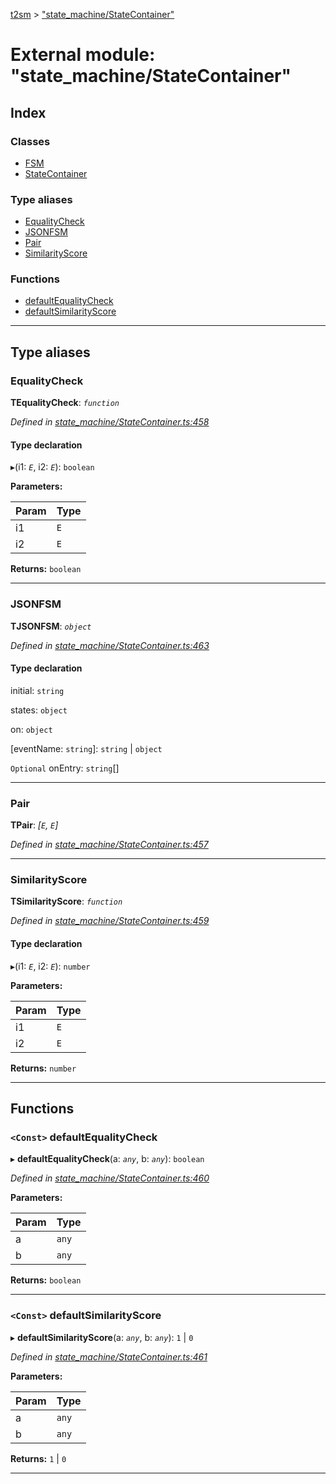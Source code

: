 [t2sm](../README.md) > ["state_machine/StateContainer"](../modules/_state_machine_statecontainer_.md)

# External module: "state_machine/StateContainer"

## Index

### Classes

* [FSM](../classes/_state_machine_statecontainer_.fsm.md)
* [StateContainer](../classes/_state_machine_statecontainer_.statecontainer.md)

### Type aliases

* [EqualityCheck](_state_machine_statecontainer_.md#equalitycheck)
* [JSONFSM](_state_machine_statecontainer_.md#jsonfsm)
* [Pair](_state_machine_statecontainer_.md#pair)
* [SimilarityScore](_state_machine_statecontainer_.md#similarityscore)

### Functions

* [defaultEqualityCheck](_state_machine_statecontainer_.md#defaultequalitycheck)
* [defaultSimilarityScore](_state_machine_statecontainer_.md#defaultsimilarityscore)

---

## Type aliases

<a id="equalitycheck"></a>

###  EqualityCheck

**ΤEqualityCheck**: *`function`*

*Defined in [state_machine/StateContainer.ts:458](https://github.com/soney/t2sm/blob/7b549e1/src/state_machine/StateContainer.ts#L458)*

#### Type declaration
▸(i1: *`E`*, i2: *`E`*): `boolean`

**Parameters:**

| Param | Type |
| ------ | ------ |
| i1 | `E` |
| i2 | `E` |

**Returns:** `boolean`

___
<a id="jsonfsm"></a>

###  JSONFSM

**ΤJSONFSM**: *`object`*

*Defined in [state_machine/StateContainer.ts:463](https://github.com/soney/t2sm/blob/7b549e1/src/state_machine/StateContainer.ts#L463)*

#### Type declaration

 initial: `string`

 states: `object`

[stateName: `string`]: `object`

 on: `object`

[eventName: `string`]:  `string` &#124; `object`

`Optional`  onEntry: `string`[]

___
<a id="pair"></a>

###  Pair

**ΤPair**: *[`E`, `E`]*

*Defined in [state_machine/StateContainer.ts:457](https://github.com/soney/t2sm/blob/7b549e1/src/state_machine/StateContainer.ts#L457)*

___
<a id="similarityscore"></a>

###  SimilarityScore

**ΤSimilarityScore**: *`function`*

*Defined in [state_machine/StateContainer.ts:459](https://github.com/soney/t2sm/blob/7b549e1/src/state_machine/StateContainer.ts#L459)*

#### Type declaration
▸(i1: *`E`*, i2: *`E`*): `number`

**Parameters:**

| Param | Type |
| ------ | ------ |
| i1 | `E` |
| i2 | `E` |

**Returns:** `number`

___

## Functions

<a id="defaultequalitycheck"></a>

### `<Const>` defaultEqualityCheck

▸ **defaultEqualityCheck**(a: *`any`*, b: *`any`*): `boolean`

*Defined in [state_machine/StateContainer.ts:460](https://github.com/soney/t2sm/blob/7b549e1/src/state_machine/StateContainer.ts#L460)*

**Parameters:**

| Param | Type |
| ------ | ------ |
| a | `any` |
| b | `any` |

**Returns:** `boolean`

___
<a id="defaultsimilarityscore"></a>

### `<Const>` defaultSimilarityScore

▸ **defaultSimilarityScore**(a: *`any`*, b: *`any`*):  `1` &#124; `0`

*Defined in [state_machine/StateContainer.ts:461](https://github.com/soney/t2sm/blob/7b549e1/src/state_machine/StateContainer.ts#L461)*

**Parameters:**

| Param | Type |
| ------ | ------ |
| a | `any` |
| b | `any` |

**Returns:**  `1` &#124; `0`

___

